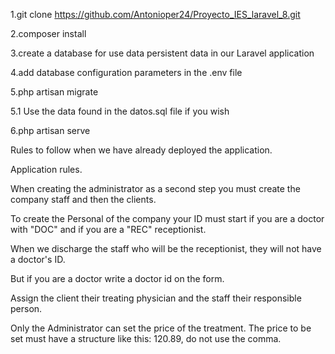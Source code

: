 
1.git clone https://github.com/Antonioper24/Proyecto_IES_laravel_8.git

2.composer install

3.create a database for use data persistent data in our Laravel application

4.add database configuration parameters in the .env file

5.php artisan migrate

5.1 Use the data found in the datos.sql file if you wish
 
6.php artisan serve


Rules to follow when we have already deployed the application.

Application rules.

When creating the administrator as a second step you must create the company staff and then the clients.

To create the Personal of the company your ID must start if you are a doctor with "DOC" and if you are a "REC" receptionist.

When we discharge the staff who will be the receptionist, they will not have a doctor's ID.

But if you are a doctor write a doctor id on the form.

Assign the client their treating physician and the staff their responsible person.

Only the Administrator can set the price of the treatment. The price to be set must have a structure like this: 120.89, do not use the comma.

